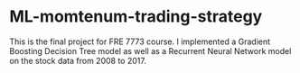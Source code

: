 # ML-momtenum-trading-strategy

This is the final project for FRE 7773 course. I implemented a Gradient Boosting Decision Tree model as well as a Recurrent Neural Network model on the stock data from 2008 to 2017.
